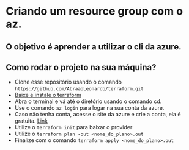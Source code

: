 # Criando um resource group com o az.

## O objetivo é aprender a utilizar o cli da azure.

## Como rodar o projeto na sua máquina?
- Clone esse repositório usando o comando `https://github.com/AbraaoLeonardo/terraform.git`
- <a href="https://developer.hashicorp.com/terraform/install"> Baixe e instale o terraform</a>
- Abra o terminal e vá até o diretório usando o comando cd.
- Use o comando `az login` para logar na sua conta da azure.
- Caso não tenha conta, acesse o site da azure e crie a conta, ela é gratuita. <a href="https://azure.microsoft.com/">Link</a>
- Utilize o `terraform init` para baixar o provider
- Utilize o `terraform plan -out <nome_do_plano>.out`
- Finalize com o comando `terraform apply <nome_do_plano>.out`